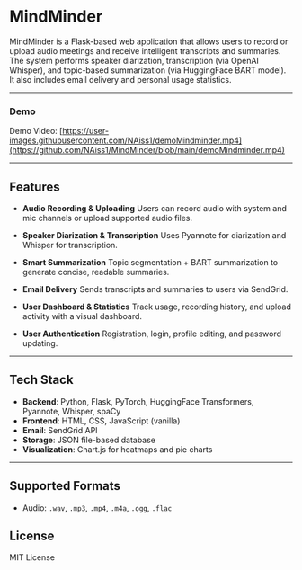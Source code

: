 #  MindMinder

MindMinder is a Flask-based web application that allows users to record or upload audio meetings and receive intelligent transcripts and summaries. The system performs speaker diarization, transcription (via OpenAI Whisper), and topic-based summarization (via HuggingFace BART model). It also includes email delivery and personal usage statistics.

---
###  Demo

Demo Video: [https://user-images.githubusercontent.com/NAiss1/demoMindminder.mp4](https://github.com/NAiss1/MindMinder/blob/main/demoMindminder.mp4)

---

##  Features

*  **Audio Recording & Uploading**
  Users can record audio with system and mic channels or upload supported audio files.

*  **Speaker Diarization & Transcription**
  Uses Pyannote for diarization and Whisper for transcription.

*  **Smart Summarization**
  Topic segmentation + BART summarization to generate concise, readable summaries.

*  **Email Delivery**
  Sends transcripts and summaries to users via SendGrid.

*  **User Dashboard & Statistics**
  Track usage, recording history, and upload activity with a visual dashboard.

*  **User Authentication**
  Registration, login, profile editing, and password updating.

---



##  Tech Stack

* **Backend**: Python, Flask, PyTorch, HuggingFace Transformers, Pyannote, Whisper, spaCy
* **Frontend**: HTML, CSS, JavaScript (vanilla)
* **Email**: SendGrid API
* **Storage**: JSON file-based database
* **Visualization**: Chart.js for heatmaps and pie charts

---

##  Supported Formats

* Audio: `.wav`, `.mp3`, `.mp4`, `.m4a`, `.ogg`, `.flac`


##  License

MIT License

